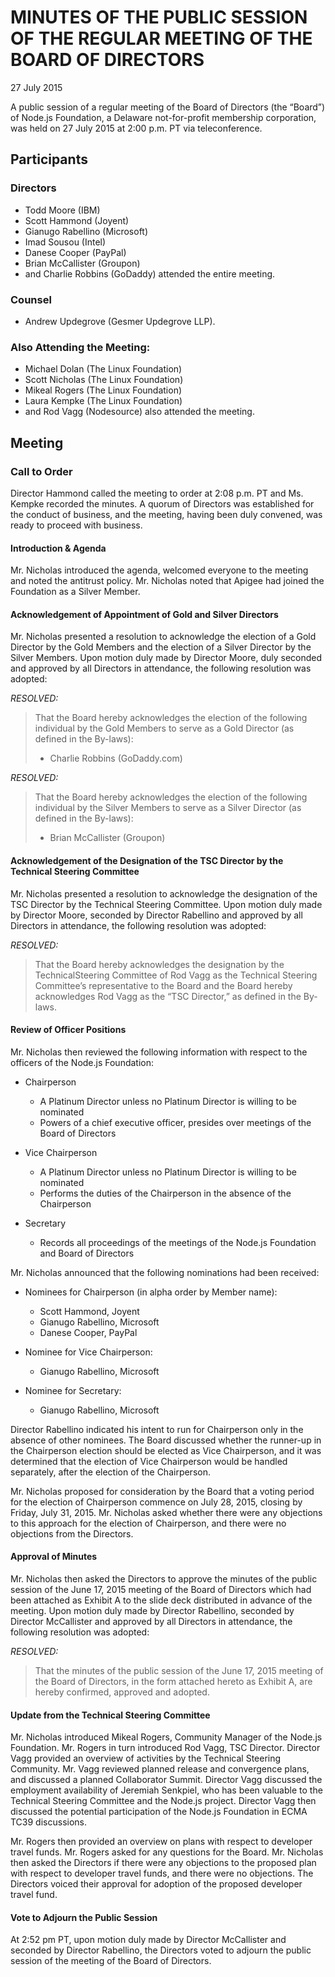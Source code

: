 # MINUTES OF THE PUBLIC SESSION OF THE REGULAR MEETING OF THE BOARD OF DIRECTORS

27 July 2015

A public session of a regular meeting of the Board of Directors (the “Board”) of Node.js Foundation, a Delaware not-for-profit membership corporation, was held on 27 July 2015 at 2:00 p.m. PT via teleconference.

## Participants

### Directors

* Todd Moore (IBM)
* Scott Hammond (Joyent)
* Gianugo Rabellino (Microsoft)
* Imad Sousou (Intel)
* Danese Cooper (PayPal)
* Brian McCallister (Groupon)
* and Charlie Robbins (GoDaddy) attended the entire meeting.

### Counsel

* Andrew Updegrove (Gesmer Updegrove LLP).

### Also Attending the Meeting:

* Michael Dolan (The Linux Foundation)
* Scott Nicholas (The Linux Foundation)
* Mikeal Rogers (The Linux Foundation)
* Laura Kempke (The Linux Foundation)
* and Rod Vagg (Nodesource) also attended the meeting.

## Meeting
### Call to Order


Director Hammond called the meeting to order at 2:08 p.m. PT and Ms. Kempke recorded the minutes. A quorum of Directors was established for the conduct of business, and the meeting, having been duly convened, was ready to proceed with business.

#### Introduction & Agenda

Mr. Nicholas introduced the agenda, welcomed everyone to the meeting and noted the antitrust policy. Mr. Nicholas noted that Apigee had joined the Foundation as a Silver Member.

#### Acknowledgement of Appointment of Gold and Silver Directors

Mr. Nicholas presented a resolution to acknowledge the election of a Gold Director by the Gold Members and the election of a Silver Director by the Silver Members. Upon motion duly made by Director Moore, duly seconded and approved by all Directors in attendance, the following resolution was adopted:

_RESOLVED:_
> That the Board hereby acknowledges the election of the following individual by the Gold Members to serve as a Gold Director (as defined in the By-laws):
> * Charlie Robbins (GoDaddy.com)

_RESOLVED:_
> That the Board hereby acknowledges the election of the following individual by the Silver Members to serve as a Silver Director (as defined in the By-laws):
> * Brian McCallister (Groupon)

#### Acknowledgement of the Designation of the TSC Director by the Technical Steering Committee

Mr. Nicholas presented a resolution to acknowledge the designation of the TSC Director by the Technical Steering Committee. Upon motion duly made by Director Moore, seconded by Director Rabellino and approved by all Directors in attendance, the following resolution was adopted:

_RESOLVED:_
> That the Board hereby acknowledges the designation by the TechnicalSteering Committee of Rod Vagg as the Technical Steering Committee’s representative to the Board and the Board hereby acknowledges Rod Vagg as the “TSC Director,” as defined in the By-laws.

#### Review of Officer Positions

Mr. Nicholas then reviewed the following information with respect to the officers of the Node.js Foundation:

* Chairperson
  * A Platinum Director unless no Platinum Director is willing to be nominated
  * Powers of a chief executive officer, presides over meetings of the Board of Directors

* Vice Chairperson
  * A Platinum Director unless no Platinum Director is willing to be nominated
  * Performs the duties of the Chairperson in the absence of the Chairperson

* Secretary
  * Records all proceedings of the meetings of the Node.js Foundation and Board of Directors

Mr. Nicholas announced that the following nominations had been received:

* Nominees for Chairperson (in alpha order by Member name):
  * Scott Hammond, Joyent
  * Gianugo Rabellino, Microsoft
  * Danese Cooper, PayPal

* Nominee for Vice Chairperson:
  * Gianugo Rabellino, Microsoft

* Nominee for Secretary:
  * Gianugo Rabellino, Microsoft

Director Rabellino indicated his intent to run for Chairperson only in the absence of other nominees. The Board discussed whether the runner-up in the Chairperson election should be elected as Vice Chairperson, and it was determined that the election of Vice Chairperson would be handled separately, after the election of the Chairperson.

Mr. Nicholas proposed for consideration by the Board that a voting period for the election of Chairperson commence on July 28, 2015, closing by Friday, July 31, 2015. Mr. Nicholas asked whether there were any objections to this approach for the election of Chairperson, and there were no objections from the Directors.

#### Approval of Minutes

Mr. Nicholas then asked the Directors to approve the minutes of the public session of the June 17, 2015 meeting of the Board of Directors which had been attached as Exhibit A to the slide deck distributed in advance of the meeting. Upon motion duly made by Director Rabellino, seconded by Director McCallister and approved by all Directors in attendance, the following resolution was adopted:

_RESOLVED:_
> That the minutes of the public session of the June 17, 2015 meeting of the Board of Directors, in the form attached hereto as Exhibit A, are hereby confirmed, approved and adopted.

#### Update from the Technical Steering Committee

Mr. Nicholas introduced Mikeal Rogers, Community Manager of the Node.js Foundation. Mr. Rogers in turn introduced Rod Vagg, TSC Director. Director Vagg provided an overview of activities by the Technical Steering Community. Mr. Vagg reviewed planned release and convergence plans, and discussed a planned Collaborator Summit. Director Vagg discussed the employment availability of Jeremiah Senkpiel, who has been valuable to the Technical Steering Committee and the Node.js project. Director Vagg then discussed the potential participation of the Node.js Foundation in ECMA TC39 discussions.

Mr. Rogers then provided an overview on plans with respect to developer travel funds. Mr. Rogers asked for any questions for the Board. Mr. Nicholas then asked the Directors if there were any objections to the proposed plan with respect to developer travel funds, and there were no objections. The Directors voiced their approval for adoption of the proposed developer travel fund.

#### Vote to Adjourn the Public Session

At 2:52 pm PT, upon motion duly made by Director McCallister and seconded by Director Rabellino, the Directors voted to adjourn the public session of the meeting of the Board of Directors.
